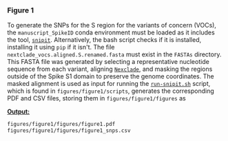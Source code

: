 ### **Figure 1**

To generate the SNPs for the S region for the variants of concern (VOCs), the `manuscript_SpikeID` conda environment must be loaded as it includes the tool, [`snipit`](https://github.com/aineniamh/snipit). Alternatively, the bash script checks if it is installed, installing it using `pip` if it isn't. The file `nextclade_vocs.aligned.S.renamed.fasta` must exist in the `FASTAs` directory. This FASTA file was generated by selecting a representative nucleotide sequence from each variant, aligning [`Nexclade`](https://clades.nextstrain.org/), and masking the regions outside of the Spike S1 domain to preserve the genome coordinates. The masked alignment is used as input for running the [`run-snipit.sh`](https://github.com/BakelLab/manuscript_SpikeID/blob/main/figures/figure1/scripts/run-snipit.sh) script, which is found in `figures/figure1/scripts`, generates the corresponding PDF and CSV files, storing them in `figures/figure1/figures` as 

**<u>Output:</u>**

```bash
figures/figure1/figures/figure1.pdf
figures/figure1/figures/figure1_snps.csv
```

